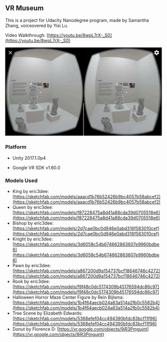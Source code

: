 ## VR Museum

This is a project for Udacity Nanodegree program, made by Samantha Zhang, voiceovered by Yisi Lu.

Video Walkthrough: [https://youtu.be/8wpL7rX-_S0](https://youtu.be/8wpL7rX-_S0)

![](Screenshot_2.png)

### Platform

* Unity 2017.1.0p4

* Google VR SDK v1.60.0

### Models Used

* King by eric3dee: [https://sketchfab.com/models/aaacd1b76b52426b9bc4057b58abcef2](https://sketchfab.com/models/aaacd1b76b52426b9bc4057b58abcef2)
* Queen by eric3dee: [https://sketchfab.com/models/f87228475a8d41a88cda39d0705518e6](https://sketchfab.com/models/f87228475a8d41a88cda39d0705518e6)
* Bishop by eric3dee: [https://sketchfab.com/models/2d7cae0bc0d946e0abd316f583010cef](https://sketchfab.com/models/2d7cae0bc0d946e0abd316f583010cef)
* Knight by eric3dee: [https://sketchfab.com/models/3d6058c54b674662863607e9960bdbe8](https://sketchfab.com/models/3d6058c54b674662863607e9960bdbe8)
* Pawn by eric3dee: [https://sketchfab.com/models/a867200d9a154737bcf18646746c4272](https://sketchfab.com/models/a867200d9a154737bcf18646746c4272)
* Rook by eric3dee: [https://sketchfab.com/models/f9f48c0dc5174309b45176594dc86c97](https://sketchfab.com/models/f9f48c0dc5174309b45176594dc86c97)
* Halloween Horror Maze Center Figure by Rein Bijlsma: [https://sketchfab.com/models/1b4f64aecb024a83a514a2fb0c5582b4](https://sketchfab.com/models/1b4f64aecb024a83a514a2fb0c5582b4)
* Tree Scene by Elizabeth Edwards: [https://sketchfab.com/models/5368efef04cc494390bfdc83bcf11f96](https://sketchfab.com/models/5368efef04cc494390bfdc83bcf11f96)
* Donut by Florence D: [https://vr.google.com/objects/9iR3Pmgujnt](https://vr.google.com/objects/9iR3Pmgujnt)
